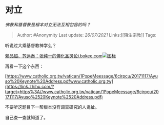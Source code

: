 # 对立
*佛教和基督教是根本对立无法互相包容的吗？*

> Author: #Anonymity 
> Last update: *26/07/2021* 
> Links:[[陌生宗教]]
> Tags:  

听说过大乘基督教神学么？

[赖品超、苏远泰：张纯一的佛化圣灵论​i.bokee.com![图标](https://pic1.zhimg.com/v2-bf96c5caffb2ccb2feedfec9eb9d6204_ipico.jpg)](https://link.zhihu.com/?target=http%3A//i.bokee.com/v1.php/blog/view/uname/rjjdt/bid/6903988)

  

再看一下这个东西：

[https://www.catholic.org.tw/vatican/1PopeMeessage/6cirpcu/20171117/Ayuso%20Keynote%20Address.pdf​www.catholic.org.tw](https://link.zhihu.com/?target=https%3A//www.catholic.org.tw/vatican/1PopeMeessage/6cirpcu/20171117/Ayuso%2520Keynote%2520Address.pdf)

  

不要听这题目下一帮根本没有调查研究的人鬼扯。

  

自己查一查就知道了。

  
